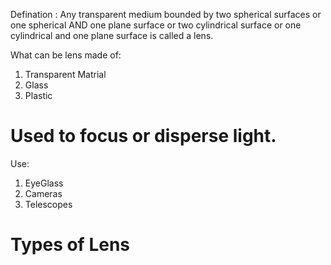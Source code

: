 Defination : Any transparent medium bounded by two spherical surfaces or one spherical AND one plane surface or two cylindrical surface or one cylindrical and one plane surface is called a lens.

What can be lens made of:
1. Transparent Matrial
2. Glass
3. Plastic
# Used to focus or disperse light.

Use:
1. EyeGlass
2. Cameras
3. Telescopes

# Types of Lens
